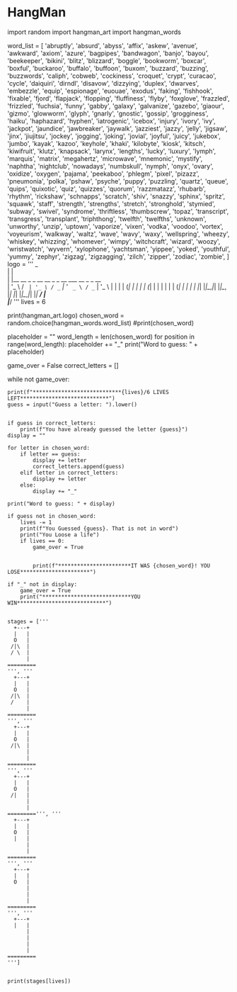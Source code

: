 # HangMan


import random
import hangman_art
import hangman_words

word_list = [
    'abruptly',
    'absurd',
    'abyss',
    'affix',
    'askew',
    'avenue',
    'awkward',
    'axiom',
    'azure',
    'bagpipes',
    'bandwagon',
    'banjo',
    'bayou',
    'beekeeper',
    'bikini',
    'blitz',
    'blizzard',
    'boggle',
    'bookworm',
    'boxcar',
    'boxful',
    'buckaroo',
    'buffalo',
    'buffoon',
    'buxom',
    'buzzard',
    'buzzing',
    'buzzwords',
    'caliph',
    'cobweb',
    'cockiness',
    'croquet',
    'crypt',
    'curacao',
    'cycle',
    'daiquiri',
    'dirndl',
    'disavow',
    'dizzying',
    'duplex',
    'dwarves',
    'embezzle',
    'equip',
    'espionage',
    'euouae',
    'exodus',
    'faking',
    'fishhook',
    'fixable',
    'fjord',
    'flapjack',
    'flopping',
    'fluffiness',
    'flyby',
    'foxglove',
    'frazzled',
    'frizzled',
    'fuchsia',
    'funny',
    'gabby',
    'galaxy',
    'galvanize',
    'gazebo',
    'giaour',
    'gizmo',
    'glowworm',
    'glyph',
    'gnarly',
    'gnostic',
    'gossip',
    'grogginess',
    'haiku',
    'haphazard',
    'hyphen',
    'iatrogenic',
    'icebox',
    'injury',
    'ivory',
    'ivy',
    'jackpot',
    'jaundice',
    'jawbreaker',
    'jaywalk',
    'jazziest',
    'jazzy',
    'jelly',
    'jigsaw',
    'jinx',
    'jiujitsu',
    'jockey',
    'jogging',
    'joking',
    'jovial',
    'joyful',
    'juicy',
    'jukebox',
    'jumbo',
    'kayak',
    'kazoo',
    'keyhole',
    'khaki',
    'kilobyte',
    'kiosk',
    'kitsch',
    'kiwifruit',
    'klutz',
    'knapsack',
    'larynx',
    'lengths',
    'lucky',
    'luxury',
    'lymph',
    'marquis',
    'matrix',
    'megahertz',
    'microwave',
    'mnemonic',
    'mystify',
    'naphtha',
    'nightclub',
    'nowadays',
    'numbskull',
    'nymph',
    'onyx',
    'ovary',
    'oxidize',
    'oxygen',
    'pajama',
    'peekaboo',
    'phlegm',
    'pixel',
    'pizazz',
    'pneumonia',
    'polka',
    'pshaw',
    'psyche',
    'puppy',
    'puzzling',
    'quartz',
    'queue',
    'quips',
    'quixotic',
    'quiz',
    'quizzes',
    'quorum',
    'razzmatazz',
    'rhubarb',
    'rhythm',
    'rickshaw',
    'schnapps',
    'scratch',
    'shiv',
    'snazzy',
    'sphinx',
    'spritz',
    'squawk',
    'staff',
    'strength',
    'strengths',
    'stretch',
    'stronghold',
    'stymied',
    'subway',
    'swivel',
    'syndrome',
    'thriftless',
    'thumbscrew',
    'topaz',
    'transcript',
    'transgress',
    'transplant',
    'triphthong',
    'twelfth',
    'twelfths',
    'unknown',
    'unworthy',
    'unzip',
    'uptown',
    'vaporize',
    'vixen',
    'vodka',
    'voodoo',
    'vortex',
    'voyeurism',
    'walkway',
    'waltz',
    'wave',
    'wavy',
    'waxy',
    'wellspring',
    'wheezy',
    'whiskey',
    'whizzing',
    'whomever',
    'wimpy',
    'witchcraft',
    'wizard',
    'woozy',
    'wristwatch',
    'wyvern',
    'xylophone',
    'yachtsman',
    'yippee',
    'yoked',
    'youthful',
    'yummy',
    'zephyr',
    'zigzag',
    'zigzagging',
    'zilch',
    'zipper',
    'zodiac',
    'zombie',
]
logo = ''' 
 _                                             
| |                                            
| |__   __ _ _ __   __ _ _ __ ___   __ _ _ __  
| '_ \ / _` | '_ \ / _` | '_ ` _ \ / _` | '_ \ 
| | | | (_| | | | | (_| | | | | | | (_| | | | |
|_| |_|\__,_|_| |_|\__, |_| |_| |_|\__,_|_| |_|
                    __/ |                      
                   |___/    '''
lives = 6



print(hangman_art.logo)
chosen_word = random.choice(hangman_words.word_list)
#print(chosen_word)

placeholder = ""
word_length = len(chosen_word)
for position in range(word_length):
    placeholder += "_"
print("Word to guess: " + placeholder)

game_over = False
correct_letters = []

while not game_over:

    
    print(f"****************************{lives}/6 LIVES LEFT****************************")
    guess = input("Guess a letter: ").lower()

    
    if guess in correct_letters:
        print(f"You have already guessed the letter {guess}")
    display = ""

    for letter in chosen_word:
        if letter == guess:
            display += letter
            correct_letters.append(guess)
        elif letter in correct_letters:
            display += letter
        else:
            display += "_"

    print("Word to guess: " + display)

    if guess not in chosen_word:
        lives -= 1
        print(f"You Guessed {guess}. That is not in word")
        print("You Loose a life")
        if lives == 0:
            game_over = True

            
            print(f"***********************IT WAS {chosen_word}! YOU LOSE**********************")

    if "_" not in display:
        game_over = True
        print("****************************YOU WIN****************************")

    
    stages = ['''
      +---+
      |   |
      O   |
     /|\  |
     / \  |
          |
    =========
    ''', '''
      +---+
      |   |
      O   |
     /|\  |
     /    |
          |
    =========
    ''', '''
      +---+
      |   |
      O   |
     /|\  |
          |
          |
    =========
    ''', '''
      +---+
      |   |
      O   |
     /|   |
          |
          |
    =========''', '''
      +---+
      |   |
      O   |
      |   |
          |
          |
    =========
    ''', '''
      +---+
      |   |
      O   |
          |
          |
          |
    =========
    ''', '''
      +---+
      |   |
          |
          |
          |
          |
    =========
    ''']


    print(stages[lives])



